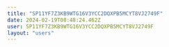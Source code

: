 ```yaml
---
title: "SP11YF7Z3KB9WTG16V3YCC2DQXPB5MCYT8VJ2749F"
date: 2024-02-19T08:48:24.462Z
user: SP11YF7Z3KB9WTG16V3YCC2DQXPB5MCYT8VJ2749F
layout: "users"
---
```

    